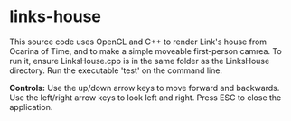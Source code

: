 # links-house
This source code uses OpenGL and C++ to render Link's house from Ocarina of Time, and to make a simple moveable first-person camrea. To run it, ensure LinksHouse.cpp is in the same folder as the LinksHouse directory. Run the executable 'test' on the command line.

**Controls:** Use the up/down arrow keys to move forward and backwards. Use the left/right arrow keys to look left and right. Press ESC to close the application.

